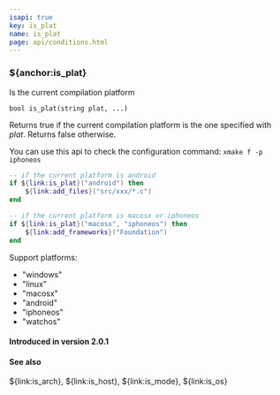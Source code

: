 ```yaml
---
isapi: true
key: is_plat
name: is_plat
page: api/conditions.html
---
```


### ${anchor:is_plat}

Is the current compilation platform

`bool is_plat(string plat, ...)`

Returns true if the current compilation platform is the one specified with *plat*. Returns false otherwise.

You can use this api to check the configuration command: `xmake f -p iphoneos`

```lua
-- if the current platform is android
if ${link:is_plat}("android") then
    ${link:add_files}("src/xxx/*.c")
end

-- if the current platform is macosx or iphoneos
if ${link:is_plat}("macosx", "iphoneos") then
    ${link:add_frameworks}("Foundation")
end
```

Support platforms:

* "windows"
* "linux"
* "macosx"
* "android"
* "iphoneos"
* "watchos"

#### Introduced in version 2.0.1

#### See also

${link:is_arch}, ${link:is_host}, ${link:is_mode}, ${link:is_os}
